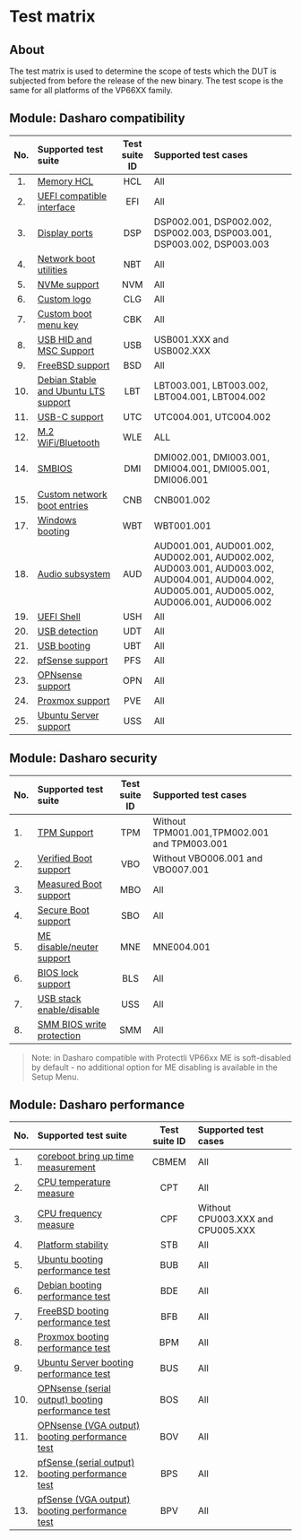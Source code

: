# Test matrix

## About

The test matrix is used to determine the scope of tests which the DUT is
subjected from before the release of the new binary. The test scope is the same
for all platforms of the VP66XX family.

## Module: Dasharo compatibility

| No.  | Supported test suite                  | Test suite ID | Supported test cases                 |
|:----:|:--------------------------------------|:-------------:|:-------------------------------------|
| 1.   | [Memory HCL][HCL]                     | HCL           | All                                  |
| 2.   | [UEFI compatible interface][EFI]      | EFI           | All                                  |
| 3.   | [Display ports][DSP]                  | DSP           | DSP002.001, DSP002.002, DSP002.003, DSP003.001, DSP003.002, DSP003.003 |
| 4.   | [Network boot utilities][NBT]         | NBT           | All                                  |
| 5.   | [NVMe support][NVM]                   | NVM           | All                                  |
| 6.   | [Custom logo][CLG]                    | CLG           | All                                  |
| 7.   | [Custom boot menu key][CBK]           | CBK           | All                                  |
| 8.   | [USB HID and MSC Support][USB]        | USB           | USB001.XXX and USB002.XXX            |
| 9.   | [FreeBSD support][BSD]                | BSD           | All                                  |
| 10.  | [Debian Stable and Ubuntu LTS support][LBT]  | LBT         | LBT003.001, LBT003.002, LBT004.001, LBT004.002|
| 11.  | [USB-C support][UTC]                  | UTC           | UTC004.001, UTC004.002               |
| 12.  | [M.2 WiFi/Bluetooth][WLE]             | WLE           | ALL                                  |
| 14.  | [SMBIOS][DMI]                         | DMI           | DMI002.001, DMI003.001, DMI004.001, DMI005.001, DMI006.001 |
| 15.  | [Custom network boot entries][CNB]    | CNB           | CNB001.002                           |
| 17.  | [Windows booting][WBT]                | WBT           | WBT001.001                           |
| 18.  | [Audio subsystem][AUD]                | AUD           | AUD001.001, AUD001.002, AUD002.001, AUD002.002, AUD003.001, AUD003.002, AUD004.001, AUD004.002, AUD005.001, AUD005.002, AUD006.001, AUD006.002 |
| 19.  | [UEFI Shell][USH]                     | USH           | All                                  |
| 20.  | [USB detection][UDT]                  | UDT           | All                                  |
| 21.  | [USB booting][UBT]                    | UBT           | All                                  |
| 22.  | [pfSense support][PFS]                | PFS           | All                                  |
| 23.  | [OPNsense support][OPN]               | OPN           | All                                  |
| 24.  | [Proxmox support][PVE]                | PVE           | All                                  |
| 25.  | [Ubuntu Server support][USS]          | USS           | All                                  |

[HCL]: ../../unified-test-documentation/dasharo-compatibility/301-memory-hcl.md
[EFI]: ../../unified-test-documentation/dasharo-compatibility/30M-uefi-compatible-interface.md
[DSP]: ../../unified-test-documentation/dasharo-compatibility/31E-display-ports-and-lcd.md
[NBT]: ../../unified-test-documentation/dasharo-compatibility/315b-netboot-utilities.md
[NVM]: ../../unified-test-documentation/dasharo-compatibility/312-nvme-support.md
[CLG]: ../../unified-test-documentation/dasharo-compatibility/304-custom-logo.md
[CBK]: ../../unified-test-documentation/dasharo-compatibility/303-custom-boot-menu-key.md
[USB]: ../../unified-test-documentation/dasharo-compatibility/306-usb-hid-and-msc-support.md
[BSD]: ../../unified-test-documentation/dasharo-compatibility/307-freebsd-support.md
[LBT]: ../../unified-test-documentation/dasharo-compatibility/308-debian-stable-and-ubuntu-lts-support.md
[UTC]: ../../unified-test-documentation/dasharo-compatibility/31H-usb-type-c.md
[WLE]: ../../unified-test-documentation/dasharo-compatibility/318-m2-wifi-bluetooth.md
[MWL]: ../../unified-test-documentation/dasharo-compatibility/31K-minipcie-verification.md
[DMI]: ../../unified-test-documentation/dasharo-compatibility/31L-smbios.md
[CNB]: ../../unified-test-documentation/dasharo-compatibility/30A-custom-network-boot-entries.md
[WBT]: ../../unified-test-documentation/dasharo-compatibility/31A-windows-booting.md
[AUD]: ../../unified-test-documentation/dasharo-compatibility/31F-audio-subsystem.md
[USH]: ../../unified-test-documentation/dasharo-compatibility/30P-uefi-shell.md
[UDT]: ../../unified-test-documentation/dasharo-compatibility/31O-usb-detect.md
[UBT]: ../../unified-test-documentation/dasharo-compatibility/31N-usb-boot.md
[PFS]: ../../unified-test-documentation/dasharo-compatibility/341-pfSense-support.md
[OPN]: ../../unified-test-documentation/dasharo-compatibility/342-OPNsense-support.md
[PVE]: ../../unified-test-documentation/dasharo-compatibility/348-proxmox-support.md
[USS]: ../../unified-test-documentation/dasharo-compatibility/349-ubuntu-server-support.md

## Module: Dasharo security

| No.  | Supported test suite                  | Test suite ID | Supported test cases                 |
|:-----|:--------------------------------------|:-------------:|:-------------------------------------|
| 1.   | [TPM Support][TPM]            | TPM           | Without TPM001.001,TPM002.001 and TPM003.001 |
| 2.   | [Verified Boot support][VBO]          | VBO           | Without VBO006.001 and VBO007.001    |
| 3.   | [Measured Boot support][MBO]          | MBO           | All                                  |
| 4.   | [Secure Boot support][SBO]            | SBO           | All                                  |
| 5.   | [ME disable/neuter support][MNE]      | MNE           | MNE004.001                           |
| 6.   | [BIOS lock support][BLS]              | BLS           | All                                  |
| 7.   | [USB stack enable/disable][USS]       | USS           | All                                  |
| 8.   | [SMM BIOS write protection][SMM]      | SMM           | All                                  |

> Note: in Dasharo compatible with Protectli VP66xx ME is soft-disabled by
> default - no additional option for ME disabling is available in the Setup
> Menu.

[TPM]: ../../unified-test-documentation/dasharo-security/200-tpm-support.md
[VBO]: ../../unified-test-documentation/dasharo-security/201-verified-boot.md
[MBO]: ../../unified-test-documentation/dasharo-security/203-measured-boot.md
[SBO]: ../../unified-test-documentation/dasharo-security/206-secure-boot.md
[MNE]: ../../unified-test-documentation/dasharo-security/20F-me-neuter.md
[BLS]: ../../unified-test-documentation/dasharo-security/20J-bios-lock-support.md
[USS]: ../../unified-test-documentation/dasharo-security/20S-usb-stack.md
[SMM]: ../../unified-test-documentation/dasharo-security/20O-SMM-bios-write-protection.md

## Module: Dasharo performance

| No.  | Supported test suite                  | Test suite ID | Supported test cases                 |
|:-----|:--------------------------------------|:-------------:|:-------------------------------------|
| 1.   | [coreboot bring up time measurement][CBMEM] | CBMEM         | All                            |
| 2.   | [CPU temperature measure][CPT]        | CPT           | All                                  |
| 3.   | [CPU frequency measure][CPF]          | CPF           | Without CPU003.XXX and CPU005.XXX    |
| 4.   | [Platform stability][STB]             | STB           | All                                  |
| 5.   | [Ubuntu booting performance test][BUB] | BUB           | All                                 |
| 6.   | [Debian booting performance test][BDE] | BDE           | All                                 |
| 7.   | [FreeBSD booting performance test][BFB] | BFB           | All                                |
| 8.   | [Proxmox booting performance test][BPM] | BPM           | All                                |
| 9.   | [Ubuntu Server booting performance test][BUS] | BUS           | All                          |
| 10.  | [OPNsense (serial output) booting performance test][BOS] | BOS           | All               |
| 11.  | [OPNsense (VGA output) booting performance test][BOV]    | BOV           | All               |
| 12.  | [pfSense (serial output) booting performance test][BPS]  | BPS           | All               |
| 13.  | [pfSense (VGA output) booting performance test][BPV]     | BPV           | All               |

[CBMEM]: ../../unified-test-documentation/dasharo-performance/400-coreboot-boot-measure.md
[CPT]: ../../unified-test-documentation/dasharo-performance/401-cpu-temperature.md
[CPF]: ../../unified-test-documentation/dasharo-performance/402-cpu-frequency.md
[STB]: ../../unified-test-documentation/dasharo-performance/404-platform-stability.md
[BUB]: ../../unified-test-documentation/dasharo-performance/407-ubuntu-booting-performance-test.md
[BDE]: ../../unified-test-documentation/dasharo-performance/408-debian-booting-performance-test.md
[BFB]: ../../unified-test-documentation/dasharo-performance/409-freebsd-booting-performance-test.md
[BPM]: ../../unified-test-documentation/dasharo-performance/410-proxmox-booting-performance-test.md
[BUS]: ../../unified-test-documentation/dasharo-performance/411-ubuntu-server-booting-performance-test.md
[BOS]: ../../unified-test-documentation/dasharo-performance/412-opnsense-serial-booting-performance-test.md
[BOV]: ../../unified-test-documentation/dasharo-performance/413-opnsense-vga-booting-performance-test.md
[BPS]: ../../unified-test-documentation/dasharo-performance/414-pfsense-serial-booting-performance-test.md
[BPV]: ../../unified-test-documentation/dasharo-performance/415-pfsense-vga-booting-performance-test.md
